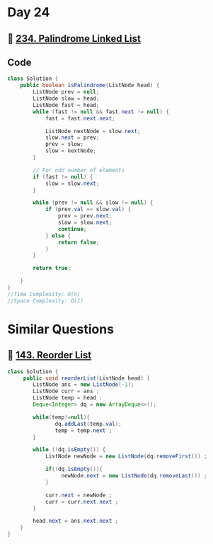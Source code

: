 # Day 24

## 🔗 [234. Palindrome Linked List](https://leetcode.com/problems/palindrome-linked-list/)

## Code

```java
class Solution {
    public boolean isPalindrome(ListNode head) {
        ListNode prev = null;
        ListNode slow = head;
        ListNode fast = head;
        while (fast != null && fast.next != null) {
            fast = fast.next.next;

            ListNode nextNode = slow.next;
            slow.next = prev;
            prev = slow;
            slow = nextNode;
        }

        // For odd number of elements
        if (fast != null) {
            slow = slow.next;
        }

        while (prev != null && slow != null) {
            if (prev.val == slow.val) {
                prev = prev.next;
                slow = slow.next;
                continue;
            } else {
                return false;
            }
        }

        return true;

    }
}
//Time Complexity: O(n)
//Space Complexity: O(1)
```

# Similar Questions

## 🔗 [143. Reorder List](https://leetcode.com/problems/reorder-list/description/?envType=daily-question&envId=2024-03-23)

```java
class Solution {
     public void reorderList(ListNode head) {
        ListNode ans = new ListNode(-1);
        ListNode curr = ans ;
        ListNode temp = head ;
        Deque<Integer> dq = new ArrayDeque<>();

        while(temp!=null){
               dq.addLast(temp.val);
               temp = temp.next ;
        }

        while (!dq.isEmpty()) {
            ListNode newNode = new ListNode(dq.removeFirst()) ;

            if(!dq.isEmpty()){
                 newNode.next = new ListNode(dq.removeLast()) ;
            }

            curr.next = newNode ;
            curr = curr.next.next ;
        }

        head.next = ans.next.next ;
    }
}
```
